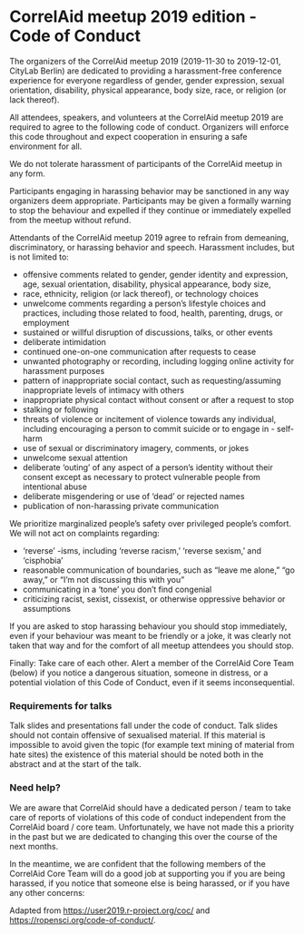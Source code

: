 # CorrelAid meetup 2019 edition - Code of Conduct

The organizers of the CorrelAid meetup 2019 (2019-11-30 to 2019-12-01, CityLab Berlin) are dedicated to providing a harassment-free conference experience for everyone regardless of gender, gender expression, sexual orientation, disability, physical appearance, body size, race, or religion (or lack thereof).

All attendees, speakers, and volunteers at the CorrelAid meetup 2019 are required to agree to the following code of conduct. Organizers will enforce this code throughout and expect cooperation in ensuring a safe environment for all.

We do not tolerate harassment of participants of the CorrelAid meetup in any form.

Participants engaging in harassing behavior may be sanctioned in any way organizers deem appropriate. Participants may be given a formally warning to stop the behaviour and expelled if they continue or immediately expelled from the meetup without refund.

Attendants of the CorrelAid meetup 2019 agree to refrain from demeaning, discriminatory, or harassing behavior and speech. Harassment includes, but is not limited to:

- offensive comments related to gender, gender identity and expression, age, sexual orientation, disability, physical appearance, body size,
- race, ethnicity, religion (or lack thereof), or technology choices
- unwelcome comments regarding a person’s lifestyle choices and practices, including those related to food, health, parenting, drugs, or employment
- sustained or willful disruption of discussions, talks, or other events
- deliberate intimidation
- continued one-on-one communication after requests to cease
- unwanted photography or recording, including logging online activity for harassment purposes
- pattern of inappropriate social contact, such as requesting/assuming inappropriate levels of intimacy with others
- inappropriate physical contact without consent or after a request to stop
- stalking or following
- threats of violence or incitement of violence towards any individual, including encouraging a person to commit suicide or to engage in - self-harm
- use of sexual or discriminatory imagery, comments, or jokes
- unwelcome sexual attention
- deliberate ‘outing’ of any aspect of a person’s identity without their consent except as necessary to protect vulnerable people from intentional abuse
- deliberate misgendering or use of ‘dead’ or rejected names
- publication of non-harassing private communication

We prioritize marginalized people’s safety over privileged people’s comfort. We will not act on complaints regarding:

- ‘reverse’ -isms, including ‘reverse racism,’ ‘reverse sexism,’ and ‘cisphobia’
- reasonable communication of boundaries, such as “leave me alone,” “go away,” or “I’m not discussing this with you”
- communicating in a ‘tone’ you don’t find congenial
- criticizing racist, sexist, cissexist, or otherwise oppressive behavior or assumptions

If you are asked to stop harassing behaviour you should stop immediately, even if your behaviour was meant to be friendly or a joke, it was clearly not taken that way and for the comfort of all meetup attendees you should stop.

Finally: Take care of each other. Alert a member of the CorrelAid Core Team (below) if you notice a dangerous situation, someone in distress, or a potential violation of this Code of Conduct, even if it seems inconsequential.

### Requirements for talks

Talk slides and presentations fall under the code of conduct. Talk slides should not contain offensive of sexualised material. If this material is impossible to avoid given the topic (for example text mining of material from hate sites) the existence of this material should be noted both in the abstract and at the start of the talk.

### Need help?

We are aware that CorrelAid should have a dedicated person / team to take care of reports of violations of this code of conduct independent from the CorrelAid board / core team.
Unfortunately, we have not made this a priority in the past but we are dedicated to changing this over the course of the next months.

In the meantime, we are confident that the following members of the CorrelAid Core Team will do a good job at supporting you if you are being harassed, if you notice that someone else is being harassed, or if you have any other concerns:

Adapted from https://user2019.r-project.org/coc/ and https://ropensci.org/code-of-conduct/.
